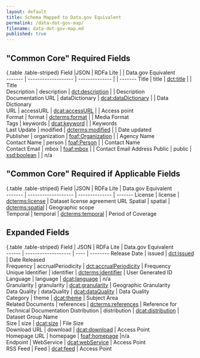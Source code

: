 ```yaml
---
layout: default
title: Schema Mapped to Data.gov Equivalent
permalink: /data-dot-gov-map/
filename: data-dot-gov-map.md
published: true
---
```


"Common Core" Required Fields
-----------------------------

{.table .table-striped}
Field               |JSON            | RDFa Lite  | | Data.gov Equivalent  
-------             | -------------------  | --------------  | | ------- 
Title               | title           | [dct:title](http://dublincore.org/documents/2012/06/14/dcmi-terms/?v=terms#terms-title)  | | Title                
Description         | description     | [dct:description](http://dublincore.org/documents/2012/06/14/dcmi-terms/?v=terms#terms-description)  | | Description          
Documentation URL   | dataDictionary  | [dcat:dataDictionary](http://www.w3.org/TR/vocab-dcat/#property--data-dictionary)  | | Data Dictionary      
URL                 | accessURL       | [dcat:accessURL](http://www.w3.org/TR/vocab-dcat/#property--access-download)  | | Access point         
Format              | format          | [dcterms:format](http://www.w3.org/TR/vocab-dcat/#property--format)  | | Media Format         
Tags                | keywords        | [dcat:keyword](http://www.w3.org/TR/vocab-dcat/#property--keyword-tag)  | | Keywords             
Last Update         | modified        | [dcterms:modified](http://www.w3.org/TR/vocab-dcat/#property--update-modification-date-1)  | | Date updated         
Publisher           | organization    | [foaf:Organization](http://xmlns.com/foaf/spec/#term_Organization)  | | Agency Name          
Contact Name        | person           | [foaf:Person](http://xmlns.com/foaf/spec/#term_Person)  | | Contact Name         
Contact Email       | mbox  	         | [foaf:mbox](http://xmlns.com/foaf/spec/#term_mbox)  | | Contact Email Address
Public              | public          | [xsd:boolean](http://www.w3.org/TR/xmlschema-2/#boolean)  | | n/a                  


"Common Core" Required if Applicable Fields
-------------------------------------------

{.table .table-striped}
Field               |JSON            | RDFa Lite  | Data.gov Equivalent  
-------             | -------------------  | --------------  | ------- 
License             | license         | [dcterms:license](http://www.w3.org/TR/vocab-dcat/#property--license-1)  | Dataset license agreement URL 
Spatial  	    | spatial 	       | [dcterms:spatial](http://www.w3.org/TR/vocab-dcat/#property--spatial-geographical-coverage)  | Geographic scope     
Temporal	    | temporal	       | [dcterms:temporal](http://www.w3.org/TR/vocab-dcat/#property--temporal-coverage)  | Period of Coverage   

Expanded Fields
---------------

{.table .table-striped}
Field               | JSON                  | RDFa Lite  | Data.gov Equivalent   
------              | -------------------   | ----                  | --------
Release Date        | issued                | [dct:issued](http://dublincore.org/documents/2012/06/14/dcmi-terms/?v=terms#issued)  | Date Released         
Frequency           | accrualPeriodicity    | [dct:accrualPeriodicity](http://purl.org/dc/terms/accrualPeriodicity)  | Frequency             
Unique Identifier   | identifier            | [dcterms:identifier](http://www.w3.org/TR/vocab-dcat/#property--identifier)  | User Generated ID     
Language            | language              | [dcat:language](http://www.w3.org/TR/vocab-dcat/#property--language-1)  | n/a                   
Granularity         | granularity           | [dcat:granularity](http://www.w3.org/TR/vocab-dcat/#property--granularity)  | Geographic Granularity  
Data Quality        | dataQuality           | [dcat:dataQuality](http://www.w3.org/TR/vocab-dcat/#property--data-quality)  | Data Quality          
Category            | theme                 | [dcat:theme](http://www.w3.org/TR/vocab-dcat/#property--theme-category)  | Subject Area          
Related Documents   | references            | [dcterms:references](http://purl.org/dc/terms/references)  | Reference for Technical Documentation 
Distribution        | distribution          | [dcat:distribution](http://www.w3.org/ns/dcat#distribution)  | Dataset Group Name    
Size                | size                  | [dcat:size](http://www.w3.org/TR/vocab-dcat/#property--size)  | File Size             
Download URL        | download              | [dcat:download](http://www.w3.org/TR/vocab-dcat/#class--download)  | Access Point          
Homepage URL        | homepage	            | [foaf:homepage](http://xmlns.com/foaf/spec/#term_homepage)  |n/a	
Endpoint            | WebService            | [dcat:webService](http://www.w3.org/TR/vocab-dcat/#class--webservice)  | Access Point          
RSS Feed            | Feed                  | [dcat:feed](http://www.w3.org/TR/vocab-dcat/#Class:_Feed)  | Access Point          




